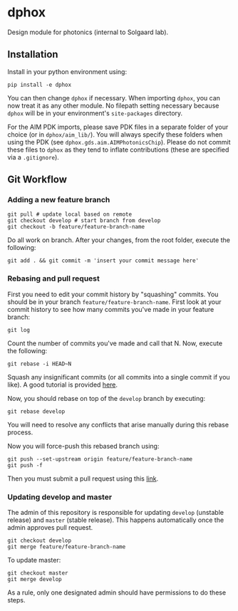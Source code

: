 # dphox
Design module for photonics (internal to Solgaard lab).

## Installation

Install in your python environment using:

`pip install -e dphox`

You can then change `dphox` if necessary.
When importing `dphox`, you can now treat it as any other module.
No filepath setting necessary because `dphox` will be in your environment's `site-packages` directory.

For the AIM PDK imports, please save PDK files
in a separate folder of your choice (or in `dphox/aim_lib/`).
You will always specify these folders when using the PDK 
(see `dphox.gds.aim.AIMPhotonicsChip`). Please do not commit
these files to `dphox` as they tend to inflate contributions
(these are specified via a `.gitignore`).

## Git Workflow

### Adding a new feature branch

```
git pull # update local based on remote
git checkout develop # start branch from develop
git checkout -b feature/feature-branch-name
```

Do all work on branch. After your changes, from the root folder, execute the following:

```
git add . && git commit -m 'insert your commit message here'
```


### Rebasing and pull request

First you need to edit your commit history by "squashing" commits. 
You should be in your branch `feature/feature-branch-name`.
First look at your commit history to see how many commits you've made in your feature branch:

```
git log
```
Count the number of commits you've made and call that N.
Now, execute the following:

```
git rebase -i HEAD~N
```
Squash any insignificant commits (or all commits into a single commit if you like).
A good tutorial is provided 
[here](https://medium.com/@slamflipstrom/a-beginners-guide-to-squashing-commits-with-git-rebase-8185cf6e62ec).

Now, you should rebase on top of the `develop` branch by executing:
```
git rebase develop
```
You will need to resolve any conflicts that arise manually during this rebase process.

Now you will force-push this rebased branch using:
```
git push --set-upstream origin feature/feature-branch-name
git push -f
```

Then you must submit a pull request using this [link](https://github.com/solgaardlab/simphox/pulls).

### Updating develop and master

The admin of this repository is responsible for updating `develop` (unstable release)
and `master` (stable release). 
This happens automatically once the admin approves pull request.

```
git checkout develop
git merge feature/feature-branch-name
```

To update master:
```
git checkout master
git merge develop
```

As a rule, only one designated admin should have permissions to do these steps.